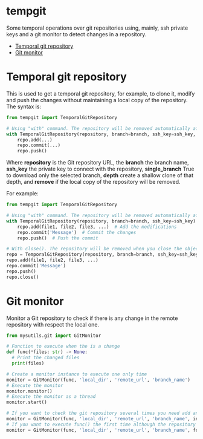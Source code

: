 # tempgit
Some temporal operations over git repositories using, mainly, ssh private keys and a git monitor
to detect changes in a repository.

* [Temporal git repository](#temporal-git-repository)
* [Git monitor](#git-monitor)

# Temporal git repository<a id="temporal-git-repository" name="temporal-git-repository"></a>

This is used to get a temporal git repository, for example, to clone it, modify and push the changes
without maintaining a local copy of the repository. The syntax is:

```python
from tempgit import TemporalGitRepository

# Using "with" command. The repository will be removed automatically after the "with" command finishes 
with TemporalGitRepository(repository, branch=branch, ssh_key=ssh_key, single_branch=False, depth=1, remove=True) as repo:
    repo.add(...)
    repo.commit(...)
    repo.push()
```

Where **repository** is the Git repository URL, the **branch** the branch name, 
**ssh_key** the private key to connect with the repository,
**single_branch** True to download only the selected branch,
**depth** create a shallow clone of that depth,
and **remove** if the local copy of the repository will be removed.

For example:

```python
from tempgit import TemporalGitRepository

# Using "with" command. The repository will be removed automatically after the "with" command finishes 
with TemporalGitRepository(repository, branch=branch, ssh_key=ssh_key) as repo:
    repo.add(file1, file2, file3, ...)  # Add the modifications
    repo.commit('Message')  # Commit the changes
    repo.push()  # Push the commit

# With close(). The repository will be removed when you close the object.
repo = TemporalGitRepository(repository, branch=branch, ssh_key=ssh_key):
repo.add(file1, file2, file3, ...)
repo.commit('Message')
repo.push()
repo.close()
```

# Git monitor<a id="git-monitor" name="git-monitor"></a>

Monitor a Git repository to check if there is any change in the remote repository with respect the local one.

```python
from mysutils.git import GitMonitor

# Function to execute when the is a change
def func(*files: str) -> None:
  # Print the changed files
  print(files)

# Create a monitor instance to execute one only time  
monitor = GitMonitor(func, 'local_dir', 'remote_url', 'branch_name')
# Execute the monitor
monitor.monitor()
# Execute the monitor as a thread
monitor.start()

# If you want to check the git repository several times you need add an interval to
monitor = GitMonitor(func, 'local_dir', 'remote_url', 'branch_name', interval=30)  # 30 seconds
# If you want to execute func() the first time although the repository has not changed, use force
monitor = GitMonitor(func, 'local_dir', 'remote_url', 'branch_name', force=True, interval=30)
```